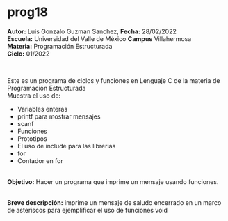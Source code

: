 # prog18
<p><b>Autor:</b> Luis Gonzalo Guzman Sanchez, <b>Fecha:</b> 28/02/2022 <br>
  <b>Escuela:</b> Universidad del Valle de México <b>Campus</b> Villahermosa <br>
  <b>Materia:</b> Programación Estructurada <br>
  <b>Ciclo:</b> 01/2022</p>
<br>
<p>Este es un programa de ciclos y funciones en Lenguaje C de la materia de Programación Estructurada<br>
Muestra el uso de:
  <ul>
    <li>Variables enteras</li>
    <li>printf para mostrar mensajes</li>
    <li>scanf</li>
    <li>Funciones</li>
    <li>Prototipos</li>
    <li>El uso de include para las librerias</li>
    <li>for</li>
    <li>Contador en for</li>   
    </ul>
    </p>
<br>
<b>Objetivo:</b> Hacer un programa que imprime un mensaje usando funciones.
<br>
<br>
<p><b>Breve descripción:</b> 
imprime un mensaje de saludo  encerrado en un marco de asteriscos
para ejemplificar el uso de funciones void
<br>
</p>
